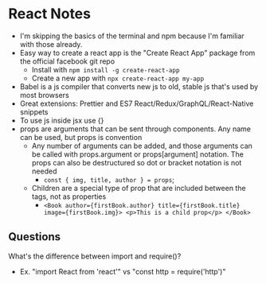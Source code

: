 # React Notes

- I'm skipping the basics of the terminal and npm because I'm familiar with those already.
- Easy way to create a react app is the "Create React App" package from the official facebook git repo
  - Install with `npm install -g create-react-app`
  - Create a new app with `npx create-react-app my-app`
- Babel is a js compiler that converts new js to old, stable js that's used by most browsers
- Great extensions: Prettier and ES7 React/Redux/GraphQL/React-Native snippets
- To use js inside jsx use {}
- props are arguments that can be sent through components. Any name can be used, but props is convention
  - Any number of arguments can be added, and those arguments can be called with props.argument or props[argument] notation. The props can also be destructured so dot or bracket notation is not needed
    - `const { img, title, author } = props`;
  - Children are a special type of prop that are included between the tags, not as properties
    - `<Book author={firstBook.author} title={firstBook.title} image={firstBook.img}> <p>This is a child prop</p> </Book>`

## Questions

What's the difference between import and require()?

- Ex. "import React from 'react'" vs "const http = require('http')"
